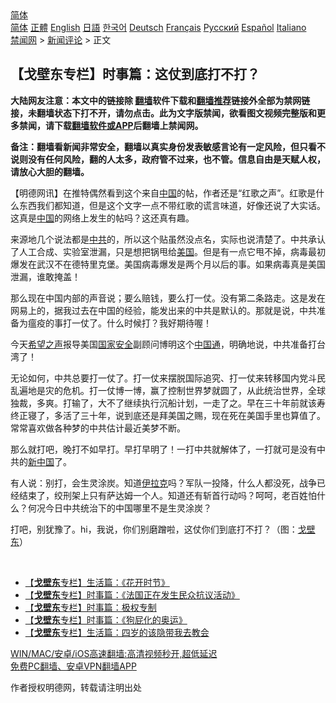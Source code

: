  <!-- 面包屑导航 --> <div class="breadcrumb"><!-- GTranslate: https://gtranslate.io/ -->  <div class="switcher notranslate">  <div class="selected">  <a href="#" onclick="return false;"> 简体</a>  </div>  <div class="option">  <a href="https://www.bannedbook.org" onclick="doGTranslate('zh-CN|zh-CN');jQuery('div.switcher div.selected a').html(jQuery(this).html());return false;" title="简体中文" class="nturl selected"> 简体</a>  <a href="https://www.bannedbook.org/zh-tw/" onclick="doGTranslate('zh-CN|zh-TW');jQuery('div.switcher div.selected a').html(jQuery(this).html());return false;" title="繁體中文" class="nturl"> 正體</a>  <a href="https://www.bannedbook.org/en/" onclick="doGTranslate('zh-CN|en');jQuery('div.switcher div.selected a').html(jQuery(this).html());return false;" title="English" class="nturl"> English</a>  <a href="https://www.bannedbook.org/ja/" onclick="doGTranslate('zh-CN|ja');jQuery('div.switcher div.selected a').html(jQuery(this).html());return false;" title="日本語" class="nturl"> 日語</a>  <a href="https://www.bannedbook.org/ko/" onclick="doGTranslate('zh-CN|ko');jQuery('div.switcher div.selected a').html(jQuery(this).html());return false;" title="한국어" class="nturl"> 한국어</a>  <a href="https://www.bannedbook.org/de/" onclick="doGTranslate('zh-CN|de');jQuery('div.switcher div.selected a').html(jQuery(this).html());return false;" title="Deutsch" class="nturl"> Deutsch</a>  <a href="https://www.bannedbook.org/fr/" onclick="doGTranslate('zh-CN|fr');jQuery('div.switcher div.selected a').html(jQuery(this).html());return false;" title="Français" class="nturl"> Français</a>  <a href="https://www.bannedbook.org/ru/" onclick="doGTranslate('zh-CN|ru');jQuery('div.switcher div.selected a').html(jQuery(this).html());return false;" title="Русский" class="nturl"> Русский</a>  <a href="https://www.bannedbook.org/es/" onclick="doGTranslate('zh-CN|es');jQuery('div.switcher div.selected a').html(jQuery(this).html());return false;" title="Español" class="nturl"> Español</a>  <a href="https://www.bannedbook.org/it/" onclick="doGTranslate('zh-CN|it');jQuery('div.switcher div.selected a').html(jQuery(this).html());return false;" title="Italiano" class="nturl"> Italiano</a>  </div>  </div>      <div class='breadcrumb-sub'><!-- Breadcrumb NavXT 6.3.0 --> <a href="https://www.bannedbook.org/" class="home">禁闻网</a> &gt; <a href="https://www.bannedbook.org/bnews/comments/" class="category">新闻评论</a> &gt; 正文</div></div><h2>【戈壁东专栏】时事篇：这仗到底打不打？</h2> <p class="notice"><b>大陆网友注意：本文中的链接除 <a href="https://github.com/bannedbook/fanqiang" >翻墙</a>软件下载和<a href="https://github.com/killgcd/justmysocks/blob/master/README.md">翻墙推荐</a>链接外全部为禁网链接，未翻墙状态下打不开，请勿点击。此为文字版禁闻，欲看图文视频完整版和更多禁闻，请下载<a href="https://github.com/bannedbook/fanqiang">翻墙软件或APP</a>后翻墙上禁闻网。</p><p>备注：翻墙看新闻非常安全，翻墙以真实身份发表敏感言论有一定风险，但只看不说则没有任何风险，翻的人太多，政府管不过来，也不管。信息自由是天赋人权，请放心大胆的翻墙。</b></p>  <div class="entry"> <p>              <a href="https://i1.wp.com/upload-images-bucket-v64rleca837do.s3.eu-west-1.amazonaws.com/wp-content/uploads/2021/08/06045849/231665838_1152579698543674_2010090923974194152_n.jpg?fit=750%2C1049&#038;ssl=1" data-caption=""></a>                            </p> <p>【明德网讯】在推特偶然看到这个来自<span class='wp_keywordlink_affiliate'><a href="https://www.bannedbook.org/" title="中国" target="_blank">中国</a></span>的帖，作者还是“红歌之声”。红歌是什么东西我们都知道，但是这个文字一点不带红歌的谎言味道，好像还说了大实话。这真是<a href="https://www.bannedbook.org/bnews/tag/%E4%B8%AD%E5%9B%BD/" class="st_tag internal_tag" rel="tag" title="标签 中国 下的日志">中国</a>的网络上发生的帖吗？这还真有趣。</p> <p>来源地几个说法都是<a href="https://www.bannedbook.org/bnews/tag/%e4%b8%ad%e5%85%b1/" class="st_tag internal_tag" rel="tag" title="标签 中共 下的日志">中共</a>的，所以这个贴虽然没点名，实际也说清楚了。中共承认了人工合成、实验室泄漏，只是想把锅甩给<a href="https://www.bannedbook.org/bnews/tag/%e7%be%8e%e5%9b%bd/" class="st_tag internal_tag" rel="tag" title="标签 美国 下的日志">美国</a>。但是有一点它甩不掉，病毒最初爆发在武汉不在德特里克堡。美国病毒爆发是两个月以后的事。如果病毒真是美国泄漏，谁敢掩盖！</p>  <p>那么现在中国内部的声音说；要么赔钱，要么打一仗。没有第二条路走。这是发在网易上的，据我过去在中国的经验，能发出来的中共是默认的。那就是说，中共准备为瘟疫的事打一仗了。什么时候打？我好期待喔！</p> <p>今天<span class='wp_keywordlink_affiliate'><a href="https://www.soundofhope.org" title="希望之声" target="_blank">希望之声</a></span>报导美国<a href="https://www.bannedbook.org/bnews/tag/%e5%9b%bd%e5%ae%b6%e5%ae%89%e5%85%a8/" class="st_tag internal_tag" rel="tag" title="标签 国家安全 下的日志">国家安全</a>副顾问博明这个<a href="https://www.bannedbook.org/bnews/tag/%e4%b8%ad%e5%9b%bd%e9%80%9a/" class="st_tag internal_tag" rel="tag" title="标签 中国通 下的日志">中国通</a>，明确地说，中共准备打台湾了！</p> <p>无论如何，中共总要打一仗了。打一仗来摆脱国际追究、打一仗来转移国内党斗民乱遍地是灾的危机。打一仗博一博，赢了控制世界梦就圆了，从此统治世界，全球独裁，多爽。打输了，大不了继续执行沉船计划，一走了之。早在三十年前就该寿终正寝了，多活了三十年，说到底还是拜美国之赐，现在死在美国手里也算值了。常常喜欢做各种梦的中共估计最近美梦不断。</p>  <p>那么就打吧，晚打不如早打。早打早明了！一打中共就解体了，一打就可是没有中共的<a href="https://www.bannedbook.org/bnews/tag/%e6%96%b0%e4%b8%ad%e5%9b%bd/" class="st_tag internal_tag" rel="tag" title="标签 新中国 下的日志">新中国</a>了。</p> <p>有人说：别打，会生灵涂炭。知道<a href="https://www.bannedbook.org/bnews/tag/%e4%bc%8a%e6%8b%89%e5%85%8b/" class="st_tag internal_tag" rel="tag" title="标签 伊拉克 下的日志">伊拉克</a>吗？军队一投降，什么人都没死，战争已经结束了，绞刑架上只有萨达姆一个人。知道还有斩首行动吗？呵呵，老百姓怕什么？何况今日中共统治下的中国哪里不是生灵涂炭？</p> <p>打吧，别犹豫了。hi，我说，你们别磨蹭啦，这仗你们到底打不打？（图：<a href="https://www.bannedbook.org/bnews/tag/%E6%88%88%E5%A3%81%E4%B8%9C/" class="st_tag internal_tag" rel="tag" title="标签 戈壁东 下的日志">戈壁东</a>）</p>  <p></p> <p>&nbsp;</p> <ul class='op-related-articles' title='相关阅读'> <li><a href='https://www.bannedbook.org/bnews/comments/20210806/1601222.html' target='_blank'>【<b>戈壁东</b>专栏】生活篇：《花开时节》</a></li> <li><a href='https://www.bannedbook.org/bnews/comments/20210804/1599744.html' target='_blank'>【<b>戈壁东</b>专栏】时事篇：《法国正在发生民众抗议活动》</a></li> <li><a href='https://www.bannedbook.org/bnews/comments/20210804/1599731.html' target='_blank'>【<b>戈壁东</b>专栏】时事篇：极权专制</a></li> <li><a href='https://www.bannedbook.org/bnews/comments/20210804/1599730.html' target='_blank'>【<b>戈壁东</b>专栏】时事篇：《狗屁化的奥运》</a></li> <li><a href='https://www.bannedbook.org/bnews/comments/20210803/1599022.html' target='_blank'>【<b>戈壁东</b>专栏】生活篇：四岁的该隐带我去教会</a></li> </ul> <p class="texttj"> <a href="https://github.com/bannedbook/fanqiang/wiki/V2ray%E6%9C%BA%E5%9C%BA" target="_blank">WIN/MAC/安卓/iOS高速翻墙:高清视频秒开,超低延迟</a><br/> <a href="https://github.com/bannedbook/fanqiang/wiki/%E7%A6%81%E9%97%BB%E7%BD%91%E5%AE%89%E5%8D%93%E7%BF%BB%E5%A2%99%E6%96%B0%E9%97%BBAPP" target="_blank">免费PC翻墙、安卓VPN翻墙APP</a></p> <p>作者授权明德网，转载请注明出处</p><a name='sharetosocial'></a>  <div style="margin-bottom:5px;padding-bottom:5px;clear:both"> <div id="archive-pix-1" class="banner-ads"> <!-- AuctionX Display platform tag START --> <div id="26318x728x90x621x_ADSLOT2" clicktrack="%%CLICK_URL_ESC%%"></div> <!-- AuctionX Display platform tag END --> </div> <div id="archive-pix-2" class="banner-ads"> <!-- AuctionX Display platform tag START --> <div id="26315x300x250x621x_ADSLOT2" clicktrack="%%CLICK_URL_ESC%%"></div> <!-- AuctionX Display platform tag END --> </div> </div>  <div id="archive-pix-1" class="banner-ads"> <!-- AuctionX Display platform tag START --> <div id="26318x728x90x621x_ADSLOT3" clicktrack="%%CLICK_URL_ESC%%"></div> <!-- AuctionX Display platform tag END --> </div> </div><!--END ENTRY--> 